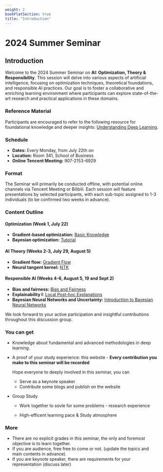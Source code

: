 ```yaml
---
weight: 2
bookFlatSection: true
title: "Introduction"
---
```


# 2024 Summer Seminar

## Introduction
Welcome to the 2024 Summer Seminar on **AI: Optimization, Theory & Responsibility**. This session will delve into various aspects of artificial intelligence, focusing on optimization techniques, theoretical foundations, and responsible AI practices. Our goal is to foster a collaborative and enriching learning environment where participants can explore state-of-the-art research and practical applications in these domains.

### Reference Material
Participants are encouraged to refer to the following resource for foundational knowledge and deeper insights: [Understanding Deep Learning](https://udlbook.github.io/udlbook/).

### Schedule
- **Dates:** Every Monday, from July 22th on
- **Location:** Room 341, School of Business
- **Online Tencent Meeting:** 907-2153-6929


### Format
The Seminar will primarily be conducted offline, with potential online channels via Tencent Meeting or Bilibili. Each session will feature presentations by selected participants, with each sub-topic assigned to 1-3 individuals (to be confirmed two weeks in advance).


### Content Outline

#### Optimization (Week 1, July 22)
- **Gradient-based optimization:** [Basic Knowledge](https://drive.google.com/file/d/1IoOSfJ0ku89aVyM9qygPl4MVnAhMEbAZ/view)
- **Bayesian optimization:** [Tutorial](https://www.borealisai.com/research-blogs/tutorial-8-bayesian-optimization/)

#### AI Theory (Weeks 2-3, July 29, August 5)
- **Gradient flow:** [Gradient Flow](https://www.borealisai.com/research-blogs/gradient-flow/) 
- **Neural tangent kernel:** [NTK](https://www.borealisai.com/research-blogs/the-neural-tangent-kernel/) 

#### Responsible AI (Weeks 4-6, August 5, 19 and Sept 2)
- **Bias and fairness:** [Bias and Fairness](https://www.borealisai.com/research-blogs/tutorial1-bias-and-fairness-ai/)
- **Explainability I:** [Local Post-hoc Explanations](https://www.borealisai.com/research-blogs/explainability-i-local-post-hoc-explanations/)
- **Bayesian Neural Networks and Uncertainty:** [Introduction to Bayesian Neural Networks](http://yingzhenli.net/home/pdf/ProbAI2022_lecture_note.pdf)


We look forward to your active participation and insightful contributions throughout this discussion group.



### You can get

* Knowledge about fundamental and advanced methodologies in deep learning.

* A proof of your study experience: this website - **Every contribution you make to this seminar will be recorded**

  Hope everyone to deeply involved in this seminar, you can

  * Serve as a keynote speaker
  * Contribute some blogs and publish on the website

* Group Study

  * Work together to sovle for some problems - research experience

  * High-efficent learning pace & Study atmosphere

### More

* There are no explicit grades in this seminar, the only and foremost objective is to learn together.
* If you are audience, free free to come or not. (update the topics and main contents in advance).
* If you are keynote speaker, there are requirements for your representation (discuss later)
